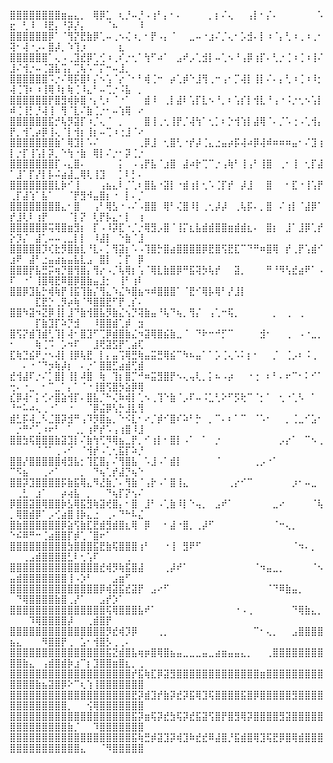 ⣿⣿⣿⣿⣿⣿⣿⣿⣶⣤⣄⡀⠀⢿⡿⣁⠀⢆⡘⠤⡘⠠⢰⠃⡄⠂⠄⠀⠀⠀⠀⡀⡆⠌⢄⠀⠀⢠⡇⠂⡌⠄⠀⠀⠀⠀⠀⠀⠡⣖⠀⢃⠸⠀⠸⣟⡄⠘⡽⡜⡄⠀⠀⠀⠈⠦⠀⠀⠀⠸
⣿⣿⣿⣿⣿⣿⡿⠁⠈⢻⡝⣟⣷⡿⢁⠤⢀⠢⢌⠰⡀⠂⡟⠠⡄⠈⠀⠀⣀⠤⠐⣰⠌⡈⢄⠂⡡⣺⠄⡇⠰⠈⡄⢃⠰⢀⠰⢀⠂⢽⠂⢼⠐⡠⠄⣿⡼⡀⠱⢹⡰⠀⠀⠀⠀⠀⣆⠀⠀⠀
⣿⣿⣿⣿⣿⣿⠁⢄⠠⢀⣹⣞⡿⢁⢊⠰⢀⠎⡐⢂⠁⢳⠋⠴⠁⠀⣠⠞⡠⢁⣺⡇⠤⢁⠢⠘⢠⡿⢰⡏⠄⢃⡐⢈⠰⢈⠰⢸⠌⣸⠌⢺⡐⠤⢈⣽⣧⢩⡄⢉⢧⠡⠉⡍⠒⠤⣸⡀⠀⠀
⣿⣿⣿⣿⣿⣿⠩⡐⠌⢿⡯⣿⠇⡌⠢⢡⠈⡔⠈⠂⠃⢾⢈⠒⠀⡴⢁⡾⠑⣸⢻⢀⠒⢠⠂⡉⢼⡇⢸⡇⠌⠄⡄⢃⠰⢈⠰⠸⡂⢼⢈⢹⠆⠰⢸⢿⠸⡆⢷⢈⠸⣄⠃⠤⢉⡐⠨⣧⠀⡀
⣿⣿⣿⣿⣿⣿⡟⣿⣻⢾⡷⣿⠐⡄⢃⠆⠈⠐⠁⠀⠀⣾⠸⠀⢀⡇⣼⠇⢡⡏⣇⠢⠘⡀⠆⢡⡎⡇⢺⣇⠘⢠⠐⠨⡐⢂⠢⢡⡇⠾⢈⢸⡃⡘⢼⢸⠀⢻⠈⣇⠌⣷⢈⡐⠂⠤⢱⢿⠀⠔
⣿⣿⣿⣿⣿⣿⣯⡚⢧⡻⣽⡏⠰⡈⢄⠈⠀⡀⠀⠀⠀⣿⢸⢀⢂⢸⡟⡈⢼⢳⠁⢂⡁⠆⡑⢺⢱⡇⣼⢿⠈⠄⡈⠡⢐⠠⢁⢺⡄⡟⡀⢺⢁⡴⡿⢸⢄⠈⡇⢺⡆⢸⡆⠤⢉⠰⢐⣸⠈⠔
⣿⣿⣿⣿⣿⣿⣿⣷⠁⢿⣹⡇⠡⠌⠀⠀⠀⠀⠀⠀⢀⡿⣸⠀⢂⣿⢃⠐⡞⡼⢈⣄⣐⣤⡴⡯⢼⠴⡿⢼⠾⠶⠶⠶⣤⠂⠌⣹⢰⡇⡐⡏⢸⢡⡇⡽⡀⠑⢳⠐⣷⠀⢿⡇⠌⡐⠂⡽⢈⡐
⣿⣿⣿⣿⣿⣿⣿⡏⠠⣄⣿⠄⠀⠀⠀⠀⠀⡅⠀⠠⢠⡟⣧⠈⣰⣿⠀⣼⠴⡗⢉⠉⡐⢠⢷⠃⢸⢠⠃⢸⣿⠀⢀⠂⢸⠀⢂⡏⣼⠁⣸⠁⡏⡜⡇⡧⠬⣴⣼⣀⢿⢇⢸⣹⠀⠀⡁⠇⡃⠄
⣿⣿⣿⣿⣿⣿⣿⣇⡷⠊⢸⠀⠀⠀⢠⣦⣄⠇⡈⢁⠆⣿⣧⠐⣽⡇⠐⣾⢰⡇⢂⠡⢈⡏⡞⠀⡼⣸⠀⠀⣿⠀⠀⠂⣏⠐⢸⢡⡟⢀⡏⣼⢱⠁⣧⠁⠀⠀⠈⡟⣻⠺⣤⣿⡆⠐⠀⡇⠄⡈
⣿⣿⣿⣿⣿⣿⣿⣿⣄⠂⣿⠀⠀⢠⠃⢿⣣⠐⠠⠌⠠⣿⣿⠀⢿⠃⢌⣿⠸⡇⢀⢂⡼⡼⠀⢀⢧⡯⠄⡀⣿⠀⠌⢰⡇⠈⣼⡿⠁⡞⣸⢇⠇⢰⡟⠀⠀⠀⠈⡇⡝⠀⢇⡟⡧⣄⠂⡇⠀⢰
⣿⣿⣿⣿⣿⡿⢭⢿⣿⣶⣻⡆⠀⡏⠠⠸⡽⣏⠐⡈⡐⢿⣻⡠⣿⠈⢸⡍⣆⣧⣾⣾⣿⣿⣶⣾⣾⣆⠄⠀⣿⡆⠀⣸⠁⣸⡿⢁⡞⡕⡹⡌⠀⣼⢁⠤⠤⢀⣀⡇⡇⠀⠸⣼⡇⠀⠑⣷⠈⣸
⣿⣿⣿⣿⣿⡹⢎⣗⡻⣿⣷⣇⠘⣇⠄⡁⢻⣽⡆⠡⠠⢹⣿⡓⣿⣴⣿⣿⣿⣿⡿⣟⣿⢫⣟⣏⠉⠙⠛⠶⣿⢿⠀⡞⢀⡟⢡⣾⠊⣰⠟⠀⣼⠃⣐⣤⣴⣦⣤⣧⣇⣠⠀⣿⡇⠀⡁⡏⠀⡿
⣿⣿⣿⡟⣧⣛⡭⢶⡙⣿⢻⣿⡄⢻⡔⠠⡈⢧⢿⡆⢡⠈⢿⣇⣷⣿⡿⠛⣯⢽⡳⢧⡞⠀⠀⣽⡀⠀⠀⠀⠛⠘⠻⢣⣞⣴⠟⠁⠠⠏⠀⠐⠁⢸⣿⢿⣟⠿⣿⡿⣿⣷⣤⣸⡂⠀⢸⠃⢰⠇
⣿⣿⡿⣹⣧⡓⢾⢷⡟⢸⣯⢹⣷⡌⢻⣄⠱⣌⠳⣿⣦⠲⠾⣿⣿⣿⠁⠈⣟⠊⢿⡧⢿⠃⡜⣸⡇⠀⠀⠀⠀⠀⠀⠀⠀⠀⠀⠀⠀⠀⠀⠀⠀⣏⣟⡑⢀⡻⡴⢷⠈⠻⣿⣿⣟⠋⡟⢀⡎⠄
⣿⣿⠳⣽⠲⣝⡿⢸⡇⣸⠙⣷⢺⣿⣧⡻⣷⣌⢢⡙⢽⣷⣤⠘⢧⠙⢦⡀⢻⡌⠀⢠⢁⠒⢯⡀⠀⠀⠀⠀⠀⡀⠀⢀⠀⢀⠀⠀⠀⠀⠀⠀⠀⡏⣷⣹⡏⠵⡙⣺⠀⠀⠸⣿⣿⣾⢁⡾⠀⣲
⣿⢫⡝⣾⢹⣾⢃⢹⡇⢼⠂⣿⣹⠋⢉⡿⣾⣿⣷⣌⠲⣽⢿⣿⣮⣷⣀⠈⠀⠙⠗⠒⠚⡋⠉⠀⠀⠀⠀⣺⠂⠀⠀⢀⠀⠠⠐⣀⡀⠂⠀⠀⠀⢷⢈⠩⠀⡡⠲⠏⠀⠀⣸⢟⣽⣫⡟⢁⣴⢏
⣏⢷⣙⣮⠟⡐⠢⢼⡇⢸⡿⢧⣟⠀⡇⡄⣤⢩⢿⣛⢷⣤⣭⣛⢿⣮⠉⠳⠦⣤⠁⠁⡡⢈⢄⠡⠅⡆⠂⠀⠀⡈⠀⢈⡠⠆⠨⢀⠀⠀⠀⠄⠐⠈⠙⡲⢷⡼⡆⠀⠄⡐⠁⣿⣿⣋⣴⣾⢋⣾
⣞⢺⣼⠏⡐⠌⡁⣿⡇⢸⡇⠼⣿⠀⢷⠀⢹⡆⣿⡉⠚⠶⣭⣻⣿⡟⠢⢄⢤⢇⡀⡅⠦⠠⡴⠀⠀⠐⢐⠀⠆⠃⠄⠖⠉⠂⠅⠊⠁⢒⠄⠐⣀⠀⠂⠉⣀⠁⡄⠁⠈⠐⢸⣿⢫⣿⡳⣵⡿⢿
⣎⡿⢼⠂⡅⢊⠔⣿⣵⢺⡏⠄⣿⣧⡈⠓⢌⠷⢾⡇⢁⠢⢀⢹⠑⣷⠈⡠⠏⠤⠨⣁⢃⠕⠋⡫⢗⠉⠈⡂⠁⠀⢂⠐⢁⠣⠀⠁⠀⠘⠒⠥⠴⢄⢀⠐⠁⠀⠐⠀⠀⠈⡿⣬⡿⢣⡓⣸⣇⢻
⣾⣃⡯⢼⣀⠣⣈⣿⡽⣺⠛⢠⠹⡻⣿⣦⡀⠑⠪⣇⠂⠔⡈⡾⠊⣿⠎⠵⠃⡓⠀⡀⠉⠄⠆⠁⠉⠀⠈⠡⠂⠀⠀⡀⢈⣀⠊⣡⠂⠀⡐⠛⠊⢁⠰⠖⠃⠀⠁⢀⡀⢰⠟⡞⠡⢠⢰⣿⠸⣸
⣿⣿⣳⢯⣿⣿⣿⣷⣽⣹⡇⠌⣷⢳⢋⠻⢿⣦⣀⡟⡀⠊⢰⡇⠂⣿⡇⠠⠁⠀⠁⠀⡐⠀⠀⠀⠀⠀⠀⠀⠀⠀⡠⡔⠁⠀⠉⠢⢀⠀⠀⠀⠀⠈⠈⠁⢀⠠⠊⠀⠈⢺⡞⠠⢁⢂⣯⡏⠵⡘
⣿⣿⡜⣿⣿⣿⣿⣿⢾⣻⣧⡂⢹⣏⣿⡄⠌⢻⣿⣧⠀⠡⣸⠠⠁⣾⡇⠀⠀⠀⠀⠀⠈⠀⠀⠀⠀⠀⢀⡠⠐⠁⠀⠀⠀⠀⠀⠀⠀⠉⠫⣦⠀⠀⢀⠔⠁⠀⠀⠀⡀⠀⠙⢦⢁⡞⣼⡙⢦⠑
⣿⣿⡽⣹⣿⣿⣿⣿⡯⣷⣯⢿⣄⠻⣜⣷⡈⠄⢻⣷⠈⢠⡗⠠⠁⣿⢸⣄⠀⠀⠀⠀⠀⠀⢀⡔⠊⠉⠀⠀⠀⠀⠀⠀⡰⠂⠤⣀⠀⠀⢀⣃⠀⣰⠁⠀⠀⡴⢴⣧⠀⡀⠀⠀⠙⢦⡏⡝⢢⠌
⡿⣿⣿⣽⣿⢿⣿⣿⡷⣣⢿⣯⣻⢷⣽⢞⣿⡄⠂⣿⠀⣸⠃⠠⢁⣷⠸⡇⠑⢤⡀⠀⣠⠞⠁⠀⠀⠀⠀⠀⠀⣀⠔⠀⠀⠀⠀⠈⢧⡀⢿⣿⣾⡿⠁⡠⢊⣴⣿⢸⡷⣄⣐⠀⢀⠄⠙⠓⠧⣌
⣿⣷⣿⣿⣿⣿⣿⣿⡿⣵⢫⣷⣏⣟⣾⣻⣾⣿⣆⢿⠀⡿⠀⠀⠂⣼⠐⣿⡀⢀⡼⠋⠀⠀⠀⠀⠀⠀⠀⠀⠀⠈⠒⢄⡀⠀⠀⠀⠀⠑⠮⠿⠛⠒⢈⣴⣿⣿⡏⡾⢁⠈⣿⠖⠁⠀⠀⠀⠀⠀
⣿⣿⣿⣿⣿⣿⣿⣿⣿⣳⣿⣿⣿⣯⣟⣷⢯⣿⣿⣿⢰⠃⠀⠀⠐⢸⠀⣻⠟⠋⠀⠀⠀⠀⠀⠀⠀⠀⠀⠀⠀⠀⠀⠀⠈⠲⠄⡀⠀⠀⠀⢀⣠⣾⣿⣿⣿⣿⣃⠇⢂⢡⠏⠀⠀⠀⠀⢀⠀⠀
⣿⣿⣿⣿⣿⣿⣿⣿⣿⣿⣿⣿⣿⣿⣞⢾⡻⢷⣯⣿⣼⠀⠀⠀⢀⡼⠞⠁⠀⠀⠀⠀⠀⠀⠀⠀⠀⠀⠈⠲⣤⣀⡀⠀⠀⠀⠀⠈⠢⣤⣾⣿⣿⣿⣿⣿⣿⣿⢸⠠⡱⠃⠀⠀⠀⣠⣶⠋⠀⠀
⣿⣿⣿⣿⣿⣿⣿⣿⣿⣿⣿⣿⣿⣿⡿⢾⣽⣯⣞⣽⡟⠀⣠⠔⠋⠀⠀⠀⠀⠀⠀⠀⠀⠀⠀⠀⠀⠀⠀⠀⠈⠙⠿⣷⣤⡀⠀⠀⠀⠀⠙⢿⣿⣿⣿⣿⣷⣿⢀⡜⠁⠀⠀⣠⡞⡱⠁⠀⠀⠀
⣿⣿⣿⣿⣿⣿⣿⣿⣿⣿⣿⣿⣿⣿⣿⢯⢿⣿⣿⣿⣧⠞⠁⠀⠀⠀⠀⠀⠀⠀⠀⠀⠀⠀⠀⠐⠠⢀⠀⠀⠀⠀⠀⠀⠙⢿⣷⣄⡀⠀⠀⠀⠹⢿⣿⣿⣿⣿⡼⠀⠀⢀⣾⣿⡟⠀⠀⠀⠀⠀
⣿⣿⣿⣿⣿⣿⣿⣿⣿⣿⣿⣿⣿⣿⣿⡻⣞⢾⡹⡿⠀⠀⠀⢀⡀⠀⠀⠀⠀⠀⠀⠀⠀⠀⠀⠀⠀⠀⠉⠂⢄⡀⠀⠀⣠⣿⣿⣿⣿⣦⣄⠀⠀⠀⠻⣿⣿⡟⢀⠀⣡⠂⢺⣿⡣⢀⢀⠄⠀⠀
⣿⣿⣿⣿⣿⣿⣿⣿⣿⣿⣿⣿⣿⣿⣿⣯⣝⣾⣿⣧⢶⡶⣿⢿⣿⣦⣤⣀⣀⣀⣤⣀⣴⣶⣤⣤⣄⡀⠀⠀⢀⣿⣿⣿⣿⣿⣿⣿⣿⣿⣿⣷⣄⠀⢠⣾⣿⣾⡷⣰⠉⡆⣹⣿⣿⣶⣿⣆⡀⢀
⣿⣿⣿⣿⣿⣿⣿⣿⣿⣿⣿⣿⣿⣿⣿⣿⣿⣿⣿⡞⣯⢷⣏⡿⣽⣻⣿⣿⣿⣿⣿⣿⣿⣿⣿⣿⣿⣿⣿⣶⣿⣿⣿⣿⣿⣿⣿⣿⣿⣿⣿⣿⣿⣷⣦⣽⣿⡿⠕⠉⢆⢱⢸⣿⣿⣿⣿⣿⣿⣿
⣿⣿⣿⣿⣿⣿⣿⣿⣿⣿⣿⣿⣿⣿⣿⣿⣿⣿⣿⣟⡽⣾⣹⡞⣷⡽⣞⡽⣯⢿⣹⢯⣿⣿⣿⣿⣯⣿⡿⣿⣿⣿⣿⣿⣻⣿⣿⣿⣿⣿⣿⣿⣿⣿⣿⣿⣿⣿⡀⠀⠀⢪⢿⣿⣿⣿⣿⣿⣿⣿
⣿⣿⣿⣿⣿⣿⣿⣿⣿⣿⣿⣿⣿⣿⣿⣿⣿⣿⣿⣯⡽⣶⢯⡽⣞⣳⢯⡽⣞⣯⣽⢫⣿⡟⣿⣻⢿⡽⣿⣿⣿⣿⣻⣽⣿⣿⣿⣿⣿⣿⣿⣿⣿⣿⣿⣿⣿⣿⣷⡈⠀⠀⠹⣿⣿⣿⣿⣿⣿⣿
⣿⣿⣿⣿⣿⣿⣿⣿⣿⣿⣿⣿⣿⣿⣿⣿⣿⣿⣿⣯⢷⣛⡾⣽⣹⡽⢾⣹⠷⣞⣞⠿⣼⣿⡘⣯⣾⣿⢿⣹⢯⣟⡿⣿⢿⣾⣿⣿⣿⣿⣿⣿⣿⣿⣿⣿⣿⣿⣿⣿⣄⠀⠀⠈⠻⣿⣿⣿⣿⣿
